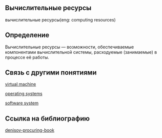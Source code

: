 ## Вычислительные ресурсы
вычислительные ресурсы(eng: computing resources) 

## Определение
Вычислительные ресурсы —  возможности, обеспечиваемые компонентами вычислительной системы, расходуемые (занимаемые) в процессе её работы. 
## Связь с другими понятиями

[virtual machine](https://github.com/vernikkkkkkkkkkkkkkkkkkk/concept/blob/main/virtual%20machines/virtual%20machines/virtual%20machines.md)

[operating systems](https://github.com/vernikkkkkkkkkkkkkkkkkkk/concept/blob/main/virtual%20machines/virtual%20machines/operating%20systems.md)

[software system](https://github.com/vernikkkkkkkkkkkkkkkkkkk/concept/blob/main/virtual%20machines/virtual%20machines/software%20system.md)

## Cсылка на библиографию
[denisov-procuring-book](https://github.com/vernikkkkkkkkkkkkkkkkkkk/concept/blob/main/bibliography/virtual%20machines/denisov-procuring-book.md)

